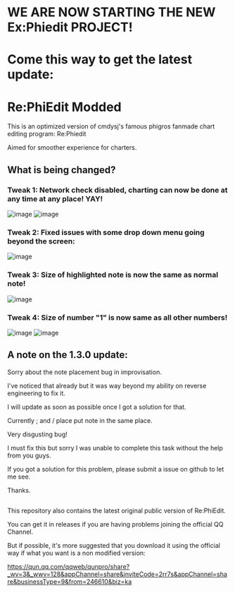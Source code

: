 # WE ARE NOW STARTING THE NEW Ex:Phiedit PROJECT! 
# Come this way to get the latest update: 


# Re:PhiEdit Modded

This is an optimized version of cmdysj's famous phigros fanmade chart editing program: Re:Phiedit

Aimed for smoother experience for charters. 

## What is being changed? 

### Tweak 1: Network check disabled, charting can now be done at any time at any place! YAY! 
![image](https://user-images.githubusercontent.com/107282563/236626346-750b6cda-3736-493e-b9fb-b153760dcd97.png)
![image](https://user-images.githubusercontent.com/107282563/236626461-1c8865e7-7d2d-433f-afd5-035ae37f61bd.png)

### Tweak 2: Fixed issues with some drop down menu going beyond the screen: 
![image](https://user-images.githubusercontent.com/107282563/236626584-9f188e79-ea5a-4417-b1b4-10a6e3504303.png)

### Tweak 3: Size of highlighted note is now the same as normal note! 
![image](https://user-images.githubusercontent.com/107282563/236627389-a9ebd299-2375-4d75-816d-23374d9fa5ab.png)

### Tweak 4: Size of number "1" is now same as all other numbers! 
![image](https://user-images.githubusercontent.com/107282563/236628871-69475d62-8bf1-4867-9729-68ea029bdb2a.png)
![image](https://user-images.githubusercontent.com/107282563/236630772-10ab950e-e765-40d0-8647-2c24358f73d3.png)

## A note on the 1.3.0 update: 

Sorry about the note placement bug in improvisation. 

I've noticed that already but it was way beyond my ability on reverse engineering to fix it.

I will update as soon as possible once I got a solution for that.

Currently ; and / place put note in the same place.

Very disgusting bug!

I must fix this but sorry I was unable to complete this task without the help from you guys.

If you got a solution for this problem, please submit a issue on github to let me see.

Thanks. 

##

This repository also contains the latest original public version of Re:PhiEdit. 

You can get it in releases if you are having problems joining the official QQ Channel. 

But if possible, it's more suggested that you download it using the official way if what you want is a non modified version: 

https://qun.qq.com/qqweb/qunpro/share?_wv=3&_wwv=128&appChannel=share&inviteCode=2rr7s&appChannel=share&businessType=9&from=246610&biz=ka
